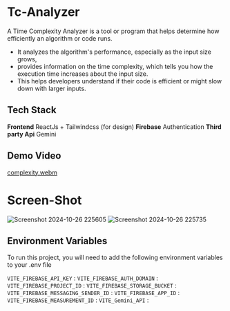 # Tc-Analyzer

A Time Complexity Analyzer is a tool or program that helps determine how efficiently an algorithm or code runs.
-  It analyzes the algorithm's performance, especially as the input size grows, 
- provides information on the time complexity, which tells you how the execution time increases about the input size. 
- This helps developers understand if their code is efficient or might slow down with larger inputs.


## Tech Stack
**Frontend** ReactJs + Tailwindcss (for design)
**Firebase** Authentication
**Third party Api** Gemini 



## Demo Video

[complexity.webm](https://github.com/user-attachments/assets/a7b6a3d6-adad-4114-a68a-237eb7e0d124)



# Screen-Shot
![Screenshot 2024-10-26 225605](https://github.com/user-attachments/assets/257354b8-2e4c-4dd8-8081-1d887d0ffb5a)
![Screenshot 2024-10-26 225735](https://github.com/user-attachments/assets/88d74c9d-07de-4f61-8252-989864417794)


## Environment Variables

To run this project, you will need to add the following environment variables to your .env file

`VITE_FIREBASE_API_KEY` : 
`VITE_FIREBASE_AUTH_DOMAIN` : 
`VITE_FIREBASE_PROJECT_ID` : 
`VITE_FIREBASE_STORAGE_BUCKET` : 
`VITE_FIREBASE_MESSAGING_SENDER_ID` : 
`VITE_FIREBASE_APP_ID` : 
`VITE_FIREBASE_MEASUREMENT_ID` : 
`VITE_Gemini_API` : 

